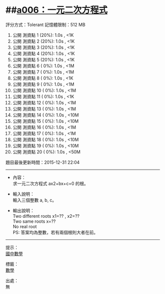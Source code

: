 ##[a006：一元二次方程式](http://zerojudge.tw/ShowProblem?problemid=a006)
======
評分方式：Tolerant 
記憶體限制：512 MB

1. 公開 測資點 1 (20%): 1.0s , <1K
2. 公開 測資點 2 (20%): 1.0s , <1K
3. 公開 測資點 3 (20%): 1.0s , <1K
4. 公開 測資點 4 (20%): 1.0s , <1K
5. 公開 測資點 5 (20%): 1.0s , <1K
6. 公開 測資點 6 ( 0%): 1.0s , <1M
7. 公開 測資點 7 ( 0%): 1.0s , <1M
8. 公開 測資點 8 ( 0%): 1.0s , <1K
9. 公開 測資點 9 ( 0%): 1.0s , <1M
10. 公開 測資點 10 ( 0%): 1.0s , <1M
11. 公開 測資點 11 ( 0%): 1.0s , <1K
12. 公開 測資點 12 ( 0%): 1.0s , <1M
13. 公開 測資點 13 ( 0%): 1.0s , <1M
14. 公開 測資點 14 ( 0%): 1.0s , <10M
15. 公開 測資點 15 ( 0%): 1.0s , <10M
16. 公開 測資點 16 ( 0%): 1.0s , <1M
17. 公開 測資點 17 ( 0%): 1.0s , <1M
18. 公開 測資點 18 ( 0%): 1.0s , <10M
19. 公開 測資點 19 ( 0%): 1.0s , <10M
20. 公開 測資點 20 ( 0%): 1.0s , <50M

題目最後更新時間：2015-12-31 22:04

- - -
* 內容：  
	求一元二次方程式 ax2+bx+c=0 的根。

* 輸入說明：  
	輸入三個整數 a, b, c。
* 輸出說明：  
	Two different roots x1=?? , x2=??  
	Two same roots x=??  
	No real root  
	PS: 答案均為整數，若有兩個根則大者在前。

- - -
提示：  
	[國中數學](https://zh.wikipedia.org/zh-tw/%E4%B8%80%E5%85%83%E4%BA%8C%E6%AC%A1%E6%96%B9%E7%A8%8B)

標籤：  
	[數學](http://zerojudge.tw/Problems?tag=%E6%95%B8%E5%AD%B8)

出處：  
	無